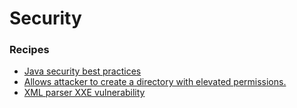 # Security

### Recipes
* [Java security best practices](javasecuritybestpractices.md)
* [Allows attacker to create a directory with elevated permissions.](resultoffilemkdirsignored.md)
* [XML parser XXE vulnerability](xmlparserxxevulnerability.md)

